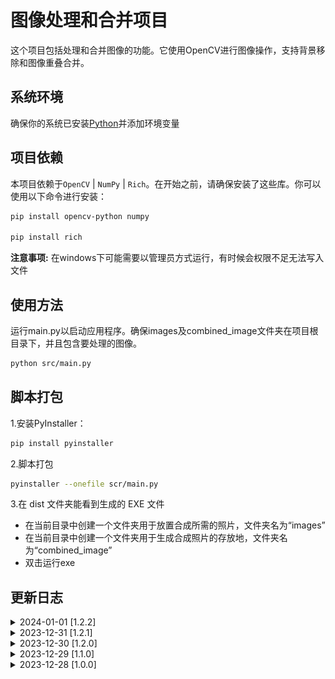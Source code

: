 # 图像处理和合并项目

这个项目包括处理和合并图像的功能。它使用OpenCV进行图像操作，支持背景移除和图像重叠合并。

## 系统环境

确保你的系统已安装[Python](https://www.python.org/)并添加环境变量

## 项目依赖

本项目依赖于`OpenCV` | `NumPy` | `Rich`。在开始之前，请确保安装了这些库。你可以使用以下命令进行安装：  

```bash
pip install opencv-python numpy

pip install rich
```

**注意事项:** 在windows下可能需要以管理员方式运行，有时候会权限不足无法写入文件

## 使用方法

运行main.py以启动应用程序。确保images及combined_image文件夹在项目根目录下，并且包含要处理的图像。

```bash
python src/main.py
```

## 脚本打包

1.安装PyInstaller：

```bash
pip install pyinstaller
```

2.脚本打包

```bash
pyinstaller --onefile scr/main.py
```

3.在 dist 文件夹能看到生成的 EXE 文件

- 在当前目录中创建一个文件夹用于放置合成所需的照片，文件夹名为“images”
- 在当前目录中创建一个文件夹用于生成合成照片的存放地，文件夹名为“combined_image”
- 双击运行exe
  
## 更新日志

<details>
    <summary>2024-01-01 [1.2.2]</summary>

1.新增函数 `timeit_decorator` 装饰器
  
</details>

<details>
    <summary>2023-12-31 [1.2.1]</summary>

1.新增 `Rich` 库，美化终端输出
  
</details>

<details>
    <summary>2023-12-30 [1.2.0]</summary>

1.新增opencv图形界面UI，详见 `HighGUI.py` 文件

2.新增 `cv2.bitwise_not` 来反转掩码，保留非指定颜色的部分

*反转前*

![反转前][1]

*反转后*

![反转后][2]

3.新增图片合并方法

4.其它优化

</details>

<details>
    <summary>2023-12-29 [1.1.0]</summary>

1.新增函数 `select_image_paths_gui`  

- 使用图形界面选择图像文件

2.新增 `config.json` 配置文件

</details>

<details>
    <summary>2023-12-28 [1.0.0]</summary>

1.新增函数 `get_image_paths`  

- 功能：获取指定文件夹下的图像文件路径，支持多种图像格式。如果该文件夹中的图像数量超过 *max_images* 指定的数量，它将只返回最前面的 *max_images* 张图像的路径。

2.新增函数 `save_image`  

- 功能：保存图像到指定文件夹，文件名以当前时间命名。
  
</details>

[1]: img/20231230_192923.jpg
[2]: img/20231230_192936.jpg
